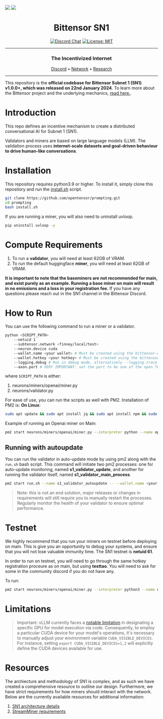 <picture>
    <source srcset="./assets/macrocosmos-white.png"  media="(prefers-color-scheme: dark)">
    <img src="macrocosmos-white.png">
</picture>

<picture>
    <source srcset="./assets/macrocosmos-black.png"  media="(prefers-color-scheme: light)">
    <img src="macrocosmos-black.png">
</picture>

<div align="center">

# **Bittensor SN1** <!-- omit in toc -->
[![Discord Chat](https://img.shields.io/discord/308323056592486420.svg)](https://discord.gg/bittensor)
[![License: MIT](https://img.shields.io/badge/License-MIT-yellow.svg)](https://opensource.org/licenses/MIT)

---

### The Incentivized Internet <!-- omit in toc -->

[Discord](https://discord.gg/bittensor) • [Network](https://taostats.io/) • [Research](https://bittensor.com/whitepaper)

</div>

---

This repository is the **official codebase for Bittensor Subnet 1 (SN1) v1.0.0+, which was released on 22nd January 2024**. To learn more about the Bittensor project and the underlying mechanics, [read here.](https://docs.bittensor.com/).

# Introduction

This repo defines an incentive mechanism to create a distributed conversational AI for Subnet 1 (SN1).

Validators and miners are based on large language models (LLM). The validation process uses **internet-scale datasets and goal-driven behaviour to drive human-like conversations**.


</div>

# Installation
This repository requires python3.9 or higher. To install it, simply clone this repository and run the [install.sh](./install.sh) script.
```bash
git clone https://github.com/opentensor/prompting.git
cd prompting
bash install.sh
```
If you are running a miner, you will also need to uninstall uvloop.
```bash
pip uninstall uvloop -y
```

</div>

# Compute Requirements

1. To run a **validator**, you will need at least 62GB of VRAM.
2. To run the default huggingface **miner**, you will need at least 62GB of VRAM.


**It is important to note that the baseminers are not recommended for main, and exist purely as an example. Running a base miner on main will result in no emissions and a loss in your registration fee.**
If you have any questions please reach out in the SN1 channel in the Bittensor Discord.
</div>

# How to Run
You can use the following command to run a miner or a validator.

```bash
python <SCRIPT_PATH>
    --netuid 1
    --subtensor.network <finney/local/test>
    --neuron.device cuda
    --wallet.name <your wallet> # Must be created using the bittensor-cli
    --wallet.hotkey <your hotkey> # Must be created using the bittensor-cli
    --logging.debug # Run in debug mode, alternatively --logging.trace for trace mode
    --axon.port # VERY IMPORTANT: set the port to be one of the open TCP ports on your machine
```

where `SCRIPT_PATH` is either:
1. neurons/miners/openai/miner.py
2. neurons/validator.py

For ease of use, you can run the scripts as well with PM2. Installation of PM2 is:
**On Linux**:
```bash
sudo apt update && sudo apt install jq && sudo apt install npm && sudo npm install pm2 -g && pm2 update
```

Example of running an Openai miner on Main:

```bash
pm2 start neurons/miners/openai/miner.py --interpreter python --name openai_miner -- --netuid 1  --subtensor.network finney --wallet.name my_wallet --wallet.hotkey my_hotkey --neuron.model_id gpt-3.5-turbo-1106 --axon.port 8091
```

## Running with autoupdate

You can run the validator in auto-update mode by using pm2 along with the `run.sh` bash script. This command will initiate two pm2 processes: one for auto-update monitoring, named **s1_validator_update**, and another for running the validator itself, named **s1_validator_main_process**.
```bash
pm2 start run.sh --name s1_validator_autoupdate -- --wallet.name <your-wallet-name> --wallet.hotkey <your-wallet-hot-key>
```

> Note: this is not an end solution, major releases or changes in requirements will still require you to manually restart the processes. Regularly monitor the health of your validator to ensure optimal performance.

# Testnet
We highly recommend that you run your miners on testnet before deploying on main. This is give you an opportunity to debug your systems, and ensure that you will not lose valuable immunity time. The SN1 testnet is **netuid 61**.

In order to run on testnet, you will need to go through the same hotkey registration proceure as on main, but using **testtao**. You will need to ask for some in the community discord if you do not have any.

To run:

```bash
pm2 start neurons/miners/openai/miner.py --interpreter python3 --name openai_miner -- --netuid 61 --subtensor.network test --wallet.name my_test_wallet --wallet.hotkey my_test_hotkey --neuron.model_id gpt-3.5-turbo-1106 --axon.port 8091
```

# Limitations
> Important: vLLM currently faces a [notable limitation](https://github.com/vllm-project/vllm/issues/3012) in designating a specific GPU for model execution via code. Consequently, to employ a particular CUDA device for your model's operations, it's necessary to manually adjust your environment variable `CUDA_VISIBLE_DEVICES`. For instance, setting `export CUDA_VISIBLE_DEVICES=1,2` will explicitly define the CUDA devices available for use.

# Resources
The archiecture and methodology of SN1 is complex, and as such we have created a comprehensive resource to outline our design. Furthermore, we have strict requirements for how miners should interact with the network. Below are the currently available resources for additional information:

1. [SN1 architecture details](docs/SN1_validation.md)
2. [StreamMiner requirements](docs/stream_miner_template.md)
